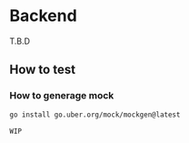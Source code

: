 # Backend

T.B.D

## How to test

### How to generage mock

```bash
go install go.uber.org/mock/mockgen@latest
```

```bash
WIP
```